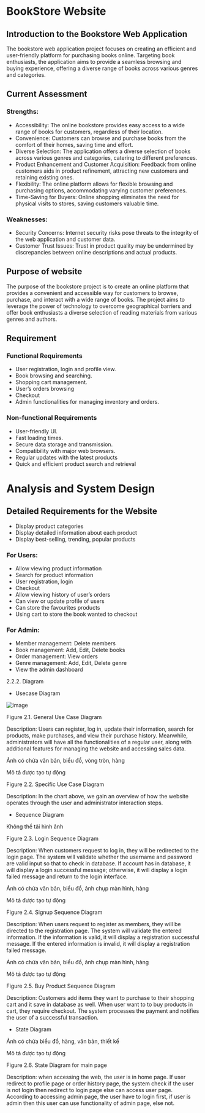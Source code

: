 # BookStore Website
## Introduction to the Bookstore Web Application 
The bookstore web application project focuses on creating an efficient and user-friendly platform for purchasing books online. Targeting book enthusiasts, the application aims to provide a seamless browsing and buying experience, offering a diverse range of books across various genres and categories. 

## Current Assessment  
  ### Strengths: 
  - Accessibility: The online bookstore provides easy access to a wide range of books for customers, regardless of their location.  
  - Convenience: Customers can browse and purchase books from the comfort of their homes, saving time and effort. 
  - Diverse Selection: The application offers a diverse selection of books across various genres and categories, catering to different preferences. 
  - Product Enhancement and Customer Acquisition: Feedback from online customers aids in product refinement, attracting new customers and retaining existing ones. 
  - Flexibility: The online platform allows for flexible browsing and purchasing options, accommodating varying customer preferences. 
  - Time-Saving for Buyers: Online shopping eliminates the need for physical visits to stores, saving customers valuable time.
    
  ### Weaknesses:
  - Security Concerns: Internet security risks pose threats to the integrity of the web application and customer data.  
  - Customer Trust Issues: Trust in product quality may be undermined by discrepancies between online descriptions and actual products.
    
## Purpose of website 
The purpose of the bookstore project is to create an online platform that provides a convenient and accessible way for customers to browse, purchase, and interact with a wide range of books. The project aims to leverage the power of technology to overcome geographical barriers and offer book enthusiasts a diverse selection of reading materials from various genres and authors. 

## Requirement 
### Functional Requirements 
  - User registration, login and profile view. 
  - Book browsing and searching. 
  - Shopping cart management. 
  - User’s orders browsing  
  - Checkout  
  - Admin functionalities for managing inventory and orders.
    
### Non-functional Requirements 
  - User-friendly UI. 
  - Fast loading times. 
  - Secure data storage and transmission. 
  - Compatibility with major web browsers. 
  - Regular updates with the latest products 
  - Quick and efficient product search and retrieval  

# Analysis and System Design 

## Detailed Requirements for the Website 
- Display product categories 
- Display detailed information about each product 
- Display best-selling, trending, popular products
  
### For Users: 
- Allow viewing product information 
- Search for product information 
- User registration, login 
- Checkout 
- Allow viewing history of user’s orders 
- Can view or update profile of users 
- Can store the favourites products 
- Using cart to store the book wanted to checkout
  
### For Admin: 
- Member management: Delete members 
- Book management: Add, Edit, Delete books 
- Order management: View orders 
- Genre management: Add, Edit, Delete genre 
- View the admin dashboard  

2.2.2. Diagram 

* Usecase Diagram 

![image](https://github.com/nkl04/BookStore_PRJ301/assets/131468660/a855c0e1-0c73-40ba-9819-3e89a36b1470)


Figure 2.1. General Use Case Diagram 

 

Description: Users can register, log in, update their information, search for products, make purchases, and view their purchase history. Meanwhile, administrators will have all the functionalities of a regular user, along with additional features for managing the website and accessing sales data. 

 

Ảnh có chứa văn bản, biểu đồ, vòng tròn, hàng

Mô tả được tạo tự động 

Figure 2.2. Specific Use Case Diagram 

 

Description: In the chart above, we gain an overview of how the website operates through the user and administrator interaction steps. 

 

 

 

 

 

 

 

 

 

* Sequence Diagram 

Không thể tải hình ảnh
 

Figure 2.3. Login Sequence Diagram 

 

Description: When customers request to log in, they will be redirected to the login page. The system will validate whether the username and password are valid input so that to check in database. If account has in database, it will display a login successful message; otherwise, it will display a login failed message and return to the login interface. 

 

Ảnh có chứa văn bản, biểu đồ, ảnh chụp màn hình, hàng

Mô tả được tạo tự động 

 

Figure 2.4. Signup Sequence Diagram 

 

Description: When users request to register as members, they will be directed to the registration page. The system will validate the entered information. If the information is valid, it will display a registration successful message. If the entered information is invalid, it will display a registration failed message. 

 

Ảnh có chứa văn bản, biểu đồ, ảnh chụp màn hình, hàng

Mô tả được tạo tự động 

Figure 2.5. Buy Product Sequence Diagram 

 

Description: Customers add items they want to purchase to their shopping cart and it save in database as well. When user want to to buy products in cart, they require checkout. The system processes the payment and notifies the user of a successful transaction. 

 

 

* State Diagram 

Ảnh có chứa biểu đồ, hàng, văn bản, thiết kế

Mô tả được tạo tự động 

Figure 2.6. State Diagram for main page 

 

Description: when accessing the web, the user is in home page. If user redirect to profile page or order history page, the system check if the user is not login then redirect to login page else can access user page. According to accessing admin page, the user have to login first, if user is admin then this user can use functionality of admin page, else not. 
